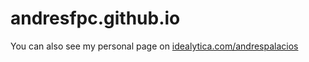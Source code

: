 # andresfpc.github.io
You can also see my personal page on [idealytica.com/andrespalacios](idealytica.com/andrespalacios)
